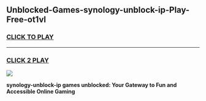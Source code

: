 
## Unblocked-Games-synology-unblock-ip-Play-Free-ot1vl
<h3>
<a href="https://premium76.site?title=synology-unblock-ip&ref=23A">CLICK TO PLAY</a></h3>
<hr>

<h3>
<a href="https://premium76.site?title=synology-unblock-ip&ref=23A">CLICK 2 PLAY</a>
  
</h3>

<a href="https://premium76.site?title=synology-unblock-ip&ref=23A"><img src="https://clearcache.store/games.png"></a>


**synology-unblock-ip games unblocked: Your Gateway to Fun and Accessible Online Gaming**
